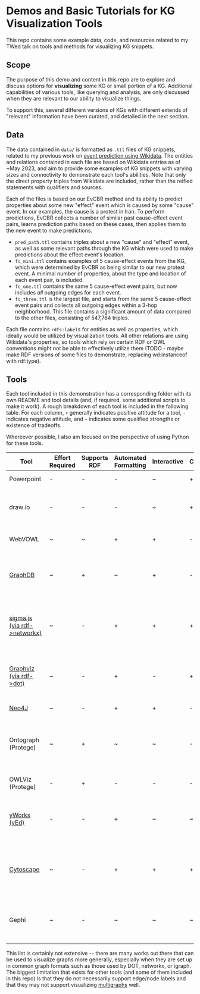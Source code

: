 # Demos and Basic Tutorials for KG Visualization Tools

This repo contains some example data, code, and resources related to my TWed talk on tools and methods for visualizing 
KG snippets.

## Scope

The purpose of this demo and content in this repo are to explore and discuss options for **visualizing** some KG or
small portion of a KG. Additional capabilities of various tools, like querying and analysis, are only discussed when
they are relevant to our ability to visualize things.

To support this, several different versions of KGs with different extends of "relevant" information have been curated,
and detailed in the next section.

## Data

The data contained in `data/` is formatted as `.ttl` files of KG snippets, related to my previous work on 
[event prediction using Wikidata](https://github.com/solashirai/WWW-EvCBR/). The entities and relations contained in
each file are based on Wikidata entries as of ~May 2023, and aim to provide some examples of KG snippets with varying
sizes and connectivity to demonstrate each tool's abilities. Note that only the direct property triples from Wikidata
are included, rather than the reified statements with qualifiers and sources.

Each of the files is based on our EvCBR method and its ability to predict properties about some new "effect" event
 which is caused by some "cause" event. In our examples, the cause is a protest in Iran. To perform predictions, EvCBR
 collects a number of similar past cause-effect event pairs, learns prediction paths based on these cases, then applies
 them to the new event to make predictions.
 
- `pred_path.ttl` contains triples about a new "cause" and "effect" event, as well as some relevant paths through the
 KG which were used to make predictions about the effect event's location. 
- `fc_mini.ttl` contains examples of 5 cause-effect events from the KG, which were determined by EvCBR as being similar 
 to our new protest event. A minimal number of properties, about the type and location of each event pair, is included.
- `fc_one.ttl` contains the same 5 cause-effect event pairs, but now includes _all_ outgoing edges for each event.
- `fc_three.ttl` is the largest file, and starts from the same 5 cause-effect event pairs and collects all outgoing
 edges within a 3-hop neighborhood. This file contains a significant amount of data compared to the other files, 
 consisting of 547,764 triples.
 
Each file contains `rdfs:label`s for entities as well as properties, which ideally would be utilized by visualization
tools. All other relations are using Wikidata's properties, so tools which rely on certain RDF or OWL conventions might
not be able to effectively utilize them (TODO - maybe make RDF versions of some files to demonstrate, replacing
wd:instanceof with rdf:type).

## Tools

Each tool included in this demonstration has a corresponding folder with its own README and tool details (and, if 
required, some additional scripts to make it work).
A rough breakdown of each tool is included in the following table.
For each column, `+` generally indicates positive attitude
 for a tool, `-` indicates negative attitude, and `~` indicates some qualified strengths or existence of tradeoffs.
 
Whereever possible, I also am focused on the perspective of using Python for these tools.

| Tool                                   | Effort Required | Supports RDF | Automated Formatting | Interactive | Customizable | Notes                                                                                | 
|----------------------------------------|-----------------|--------------|----------------------|-------------|--------------|--------------------------------------------------------------------------------------|
| Powerpoint                             | -               | -            | -                    | ~           | +            | 100% manual effort                                                                   |
| draw.io                                | -               | -            | -                    | ~           | +            | Mostly manual effort, some importing possible                                        |
| WebVOWL                                | ~               | ~            | +                    | +           | -            | Mainly aimed at ontology visualization                                               |
| [GraphDB](graphdb/)                    | ~               | +            | ~                    | +           | -            | Well compatible with RDF, not the most visually appealing                            |
| [sigma.js (via rdf->networkx)](sigma/) | ~               | -            | +                    | +           | +            | Some effort needed to convert RDF to suitable format, more intended for applications |
| [Graphviz (via rdf->dot)](graphviz/)   | ~               | -            | +                    | -           | +            | Powerful customization options, effort needed to convert RDF                         |
| [Neo4J](neo4j/)                        | ~               | -            | +                    | +           | -            | Not suitable for RDF data                                                            |
| Ontograph (Protege)                    | ~               | +            | ~                    | ~           | -            | Assumes ontology-like class structure, browsing capabilities seem limited            |
| OWLViz (Protege)                       | -               | +            | -                    | -           | -            | Seems to be broken on windows                                                        |
| [yWorks (yEd)](yed/)                   | -               | -            | +                    | ~           | ~            | Much more manual effort than I expected. Nice auto layouts                           |
| [Cytoscape](cytoscape/)                | ~               | -            | +                    | +           | +            | Another effort-required to format and customize, but powerful, option                |
| Gephi                                  | ~               | -            | ~                    | ~           | ~            | Importing different formats of graph data seems more difficult                       |

This list is certainly not extensive -- there are many works out there that can be used to visualize graphs more 
generally, especially when they are set up in common graph formats such as those used by DOT, networkx, or igraph. 
The biggest limitation that exists for other tools (and some of them included in this repo) is that they do not
necessarily support edge/node labels and that they may not support visualizing 
[multigraphs](https://en.wikipedia.org/wiki/Multigraph) well. 